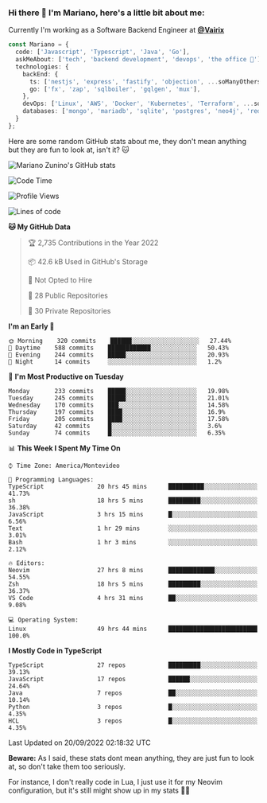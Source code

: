 ### Hi there 👋 I'm Mariano, here's a little bit about me:

Currently I'm working as a Software Backend Engineer at [**@Vairix**](https://vairix.com)

```ts
const Mariano = {
  code: ['Javascript', 'Typescript', 'Java', 'Go'],
  askMeAbout: ['tech', 'backend development', 'devops', 'the office 💼'],
  technologies: {
    backEnd: {
      ts: ['nestjs', 'express', 'fastify', 'objection', ...soManyOthersFrameworks],
      go: ['fx', 'zap', 'sqlboiler', 'gqlgen', 'mux'],
    },
    devOps: ['Linux', 'AWS', 'Docker', 'Kubernetes', 'Terraform', ...soManyOthersTools],
    databases: ['mongo', 'mariadb', 'sqlite', 'postgres', 'neo4j', 'redis'],
  }
};
```

Here are some random GitHub stats about me, they don't mean anything but they are fun to look at, isn't it? 🐱

![Mariano Zunino's GitHub stats](https://github-readme-stats.vercel.app/api?username=marianozunino&count_private=true&show_icons=true&theme=radical)

<!--START_SECTION:waka-->
![Code Time](http://img.shields.io/badge/Code%20Time-103%20hrs%2045%20mins-blue)

![Profile Views](http://img.shields.io/badge/Profile%20Views-2-blue)

![Lines of code](https://img.shields.io/badge/From%20Hello%20World%20I%27ve%20Written-387%20Thousand%20lines%20of%20code-blue)

**🐱 My GitHub Data** 

> 🏆 2,735 Contributions in the Year 2022
 > 
> 📦 42.6 kB Used in GitHub's Storage 
 > 
> 🚫 Not Opted to Hire
 > 
> 📜 28 Public Repositories 
 > 
> 🔑 30 Private Repositories  
 > 
**I'm an Early 🐤** 

```text
🌞 Morning    320 commits    ██████░░░░░░░░░░░░░░░░░░░   27.44% 
🌆 Daytime    588 commits    ████████████░░░░░░░░░░░░░   50.43% 
🌃 Evening    244 commits    █████░░░░░░░░░░░░░░░░░░░░   20.93% 
🌙 Night      14 commits     ░░░░░░░░░░░░░░░░░░░░░░░░░   1.2%

```
📅 **I'm Most Productive on Tuesday** 

```text
Monday       233 commits    █████░░░░░░░░░░░░░░░░░░░░   19.98% 
Tuesday      245 commits    █████░░░░░░░░░░░░░░░░░░░░   21.01% 
Wednesday    170 commits    ███░░░░░░░░░░░░░░░░░░░░░░   14.58% 
Thursday     197 commits    ████░░░░░░░░░░░░░░░░░░░░░   16.9% 
Friday       205 commits    ████░░░░░░░░░░░░░░░░░░░░░   17.58% 
Saturday     42 commits     █░░░░░░░░░░░░░░░░░░░░░░░░   3.6% 
Sunday       74 commits     █░░░░░░░░░░░░░░░░░░░░░░░░   6.35%

```


📊 **This Week I Spent My Time On** 

```text
⌚︎ Time Zone: America/Montevideo

💬 Programming Languages: 
TypeScript               20 hrs 45 mins      ██████████░░░░░░░░░░░░░░░   41.73% 
sh                       18 hrs 5 mins       █████████░░░░░░░░░░░░░░░░   36.38% 
JavaScript               3 hrs 15 mins       █░░░░░░░░░░░░░░░░░░░░░░░░   6.56% 
Text                     1 hr 29 mins        ░░░░░░░░░░░░░░░░░░░░░░░░░   3.01% 
Bash                     1 hr 3 mins         ░░░░░░░░░░░░░░░░░░░░░░░░░   2.12%

🔥 Editors: 
Neovim                   27 hrs 8 mins       █████████████░░░░░░░░░░░░   54.55% 
Zsh                      18 hrs 5 mins       █████████░░░░░░░░░░░░░░░░   36.37% 
VS Code                  4 hrs 31 mins       ██░░░░░░░░░░░░░░░░░░░░░░░   9.08%

💻 Operating System: 
Linux                    49 hrs 44 mins      █████████████████████████   100.0%

```

**I Mostly Code in TypeScript** 

```text
TypeScript               27 repos            █████████░░░░░░░░░░░░░░░░   39.13% 
JavaScript               17 repos            ██████░░░░░░░░░░░░░░░░░░░   24.64% 
Java                     7 repos             ██░░░░░░░░░░░░░░░░░░░░░░░   10.14% 
Python                   3 repos             █░░░░░░░░░░░░░░░░░░░░░░░░   4.35% 
HCL                      3 repos             █░░░░░░░░░░░░░░░░░░░░░░░░   4.35%

```



 Last Updated on 20/09/2022 02:18:32 UTC
<!--END_SECTION:waka-->

**Beware:** As I said, these stats dont mean anything, they are just fun to look at, so don't take them too seriously.

For instance, I don't really code in Lua, I just use it for my Neovim configuration, but it's still might show up in my stats 🤷‍♂️
